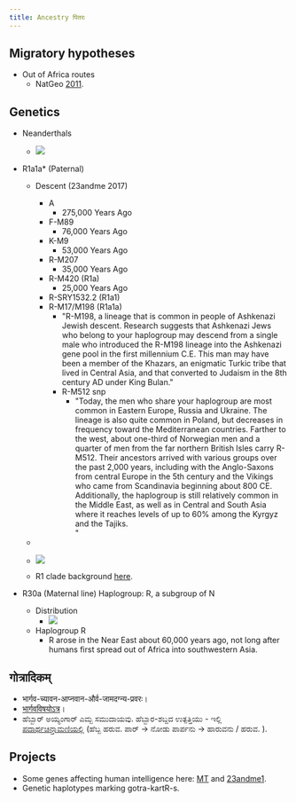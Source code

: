 ```yaml
---
title: Ancestry पितरः
---
```



## Migratory hypotheses

- Out of Africa routes
    - NatGeo [2011](http://voices.nationalgeographic.com/2011/11/03/modern-humans-wandered-out-of-africa-via-arabia/).

## Genetics

- Neanderthals
    - [![](http://i.imgur.com/PfLO0gj.png)](http://i.imgur.com/PfLO0gj.png)
        
          
        
- R1a1a* (Paternal)
    - Descent (23andme 2017)
        - A
            - 275,000 Years Ago
        - F-M89
            - 76,000 Years Ago
        - K-M9
            - 53,000 Years Ago
        - R-M207
            - 35,000 Years Ago
        - ‎R-M420 (R1a)
            - 25,000 Years Ago
        - R-SRY1532.2 (R1a1)
        - R-M17/M198 (R1a1a)
            - "R-M198, a lineage that is common in people of Ashkenazi Jewish descent. Research suggests that Ashkenazi Jews who belong to your haplogroup may descend from a single male who introduced the R-M198 lineage into the Ashkenazi gene pool in the first millennium C.E. This man may have been a member of the Khazars, an enigmatic Turkic tribe that lived in Central Asia, and that converted to Judaism in the 8th century AD under King Bulan."
            - R-M512 snp
                - "Today, the men who share your haplogroup are most common in Eastern Europe, Russia and Ukraine. The lineage is also quite common in Poland, but decreases in frequency toward the Mediterranean countries. Farther to the west, about one-third of Norwegian men and a quarter of men from the far northern British Isles carry R-M512. Their ancestors arrived with various groups over the past 2,000 years, including with the Anglo-Saxons from central Europe in the 5th century and the Vikings who came from Scandinavia beginning about 800 CE. Additionally, the haplogroup is still relatively common in the Middle East, as well as in Central and South Asia where it reaches levels of up to 60% among the Kyrgyz and the Tajiks.  
                    "
    -   
        
    - [![](http://i.imgur.com/RdiLT5R.png)](http://i.imgur.com/RdiLT5R.png)
        
    - R1 clade background [here](https://sites.google.com/site/hinduvichaarah/0-1-pramanani-bases.1528178354101/3-civilizational-appraisal.1528178353705/jatih-varnah.1528178353702/0.1528178353640).
- R30a (Maternal line) Haplogroup: R, a subgroup of N
    - Distribution
        - [![](http://i.imgur.com/dtJzFQL.png)](http://i.imgur.com/dtJzFQL.png)        
    - Haplogroup R
        - R arose in the Near East about 60,000 years ago, not long after humans first spread out of Africa into southwestern Asia.

## गोत्रादिकम्

- भार्गव-च्यावन-आप्नवान-और्व-जामदग्न्य-प्रवरः।
- [भार्गवविषयोऽत्र](https://sites.google.com/site/samskrtamsfo/kavyam/itihasah/vansah/bhargavah)।
- ಹೆಬ್ಬಾರ್ ಅಯ್ಯಂಗಾರ್ ಎಮ್ಬ ಸಮುದಾಯವು. ಹೆಬ್ಬಾರ\-ಶಬ್ದದ ಉತ್ಪತ್ತಿಯು \- ಇಲ್ಲಿ [ಪದಾರ್ಥಚಿನ್ತಾಮಣಿಯಲ್ಲಿ](https://www.facebook.com/groups/padarthachintamani/permalink/918075908244357/?comment_id=918291561556125&offset=0&total_comments=23) (ಹೆಬ್ಬ ಹರುವ. ಪಾರ್ -> ನೋಡು ಪಾರ್ಪನು -\> ಹಾರುವನು / ಹರುವ. ).

## Projects

- Some genes affecting human intelligence here: [MT](https://manasataramgini.wordpress.com/2007/10/31/genes-affecting-human-intelligence/) and [23andme1](https://www.23andme.com/you/community/thread/717/).
- Genetic haplotypes marking gotra-kartR-s.